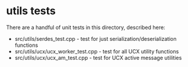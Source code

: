 <!--
SPDX-FileCopyrightText: Copyright (c) 2025 NVIDIA CORPORATION & AFFILIATES. All rights reserved.
SPDX-License-Identifier: Apache-2.0

Licensed under the Apache License, Version 2.0 (the "License");
you may not use this file except in compliance with the License.
You may obtain a copy of the License at

http://www.apache.org/licenses/LICENSE-2.0

Unless required by applicable law or agreed to in writing, software
distributed under the License is distributed on an "AS IS" BASIS,
WITHOUT WARRANTIES OR CONDITIONS OF ANY KIND, either express or implied.
See the License for the specific language governing permissions and
limitations under the License.
-->
# utils tests

There are a handful of unit tests in this directory, described here:

- src/utils/serdes_test.cpp - test for just serialization/deserialization functions
- src/utils/ucx/ucx_worker_test.cpp - test for all UCX utility functions
- src/utils/ucx/ucx_am_test.cpp - test for UCX active message utilities
